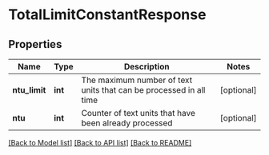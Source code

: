 # TotalLimitConstantResponse

## Properties
Name | Type | Description | Notes
------------ | ------------- | ------------- | -------------
**ntu_limit** | **int** | The maximum number of text units that can be processed in all time | [optional] 
**ntu** | **int** | Counter of text units that have been already processed | [optional] 

[[Back to Model list]](../README.md#documentation-for-models) [[Back to API list]](../README.md#documentation-for-api-endpoints) [[Back to README]](../README.md)


